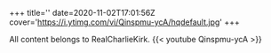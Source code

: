 +++
title=''
date=2020-11-02T17:01:56Z
cover='https://i.ytimg.com/vi/Qinspmu-ycA/hqdefault.jpg'
+++

All content belongs to RealCharlieKirk.
{{< youtube Qinspmu-ycA >}}
